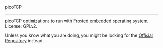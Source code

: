 picoTCP

---------------

picoTCP optimizations to run with [Frosted embedded operating system](https://github.com/insane-adding-machines/frosted).
License: GPLv2.

Unless you know what you are doing, 
you might be looking for the [Official Repository](https://github.com/tass-belgium/picotcp) instead.

